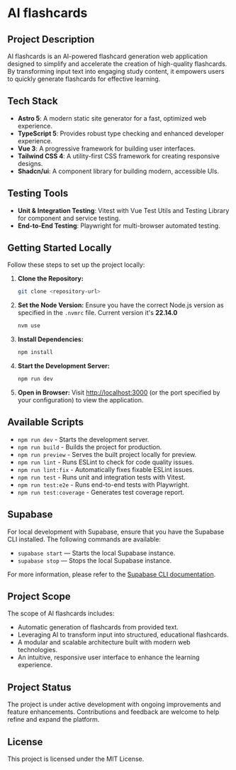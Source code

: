 # AI flashcards

## Project Description

AI flashcards is an AI-powered flashcard generation web application designed to simplify and accelerate the creation of high-quality flashcards. By transforming input text into engaging study content, it empowers users to quickly generate flashcards for effective learning.

## Tech Stack

- **Astro 5**: A modern static site generator for a fast, optimized web experience.
- **TypeScript 5**: Provides robust type checking and enhanced developer experience.
- **Vue 3**: A progressive framework for building user interfaces.
- **Tailwind CSS 4**: A utility-first CSS framework for creating responsive designs.
- **Shadcn/ui**: A component library for building modern, accessible UIs.

## Testing Tools

- **Unit & Integration Testing**: Vitest with Vue Test Utils and Testing Library for component and service testing.
- **End-to-End Testing**: Playwright for multi-browser automated testing.

## Getting Started Locally

Follow these steps to set up the project locally:

1. **Clone the Repository:**

   ```bash
   git clone <repository-url>
   ```

2. **Set the Node Version:**
   Ensure you have the correct Node.js version as specified in the `.nvmrc` file.
   Current version it's **22.14.0**

   ```bash
   nvm use
   ```

3. **Install Dependencies:**

   ```bash
   npm install
   ```

4. **Start the Development Server:**

   ```bash
   npm run dev
   ```

5. **Open in Browser:**
   Visit [http://localhost:3000](http://localhost:3000) (or the port specified by your configuration) to view the application.

## Available Scripts

- `npm run dev` - Starts the development server.
- `npm run build` - Builds the project for production.
- `npm run preview` - Serves the built project locally for preview.
- `npm run lint` - Runs ESLint to check for code quality issues.
- `npm run lint:fix` - Automatically fixes fixable ESLint issues.
- `npm run test` - Runs unit and integration tests with Vitest.
- `npm run test:e2e` - Runs end-to-end tests with Playwright.
- `npm run test:coverage` - Generates test coverage report.

## Supabase

For local development with Supabase, ensure that you have the Supabase CLI installed. The following commands are available:

- `supabase start` — Starts the local Supabase instance.
- `supabase stop` — Stops the local Supabase instance.

For more information, please refer to the [Supabase CLI documentation](https://supabase.com/docs/reference/cli).

## Project Scope

The scope of AI flashcards includes:

- Automatic generation of flashcards from provided text.
- Leveraging AI to transform input into structured, educational flashcards.
- A modular and scalable architecture built with modern web technologies.
- An intuitive, responsive user interface to enhance the learning experience.

## Project Status

The project is under active development with ongoing improvements and feature enhancements. Contributions and feedback are welcome to help refine and expand the platform.

## License

This project is licensed under the MIT License.
